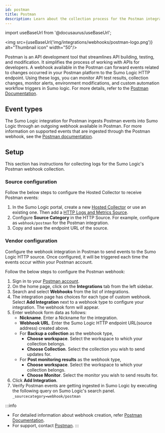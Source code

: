 ```yaml
---
id: postman
title: Postman
description: Learn about the collection process for the Postman integration.
---
```

import useBaseUrl from '@docusaurus/useBaseUrl';

<img src={useBaseUrl('img/integrations/webhooks/postman-logo.png')} alt="Thumbnail icon" width="50"/>

Postman is an API development tool that streamlines API building, testing, and modification. It simplifies the process of working with APIs for developers. A webhook available in the Postman can forward events related to changes occurred in your Postman platform to the Sumo Logic HTTP endpoint. Using these logs, you can monitor API test results, collection changes, monitor alerts, environment modifications, and custom automation workflow triggers in Sumo logic. For more details, refer to the [Postman Documentation](https://learning.postman.com/docs/introduction/overview/).

## Event types

The Sumo Logic integration for Postman ingests Postman events into Sumo Logic through an outgoing webhook available in Postman. For more information on supported events that are ingested through the Postman webhook, see the [Postman documentation](https://learning.postman.com/docs/integrations/webhooks/).

## Setup

This section has instructions for collecting logs for the Sumo Logic's Postman webhook collection.

### Source configuration
Follow the below steps to configure the Hosted Collector to receive Postman events:

1. In the Sumo Logic portal, create a new [Hosted Collector](https://help.sumologic.com/docs/send-data/hosted-collectors/configure-hosted-collector/) or use an existing one. Then add a [HTTP Logs and Metrics Source](https://help.sumologic.com/docs/send-data/hosted-collectors/http-source/logs-metrics/#configure-an-httplogs-and-metrics-source).
2. Configure **Source Category** in the HTTP Source. For example, configure as `webhook/postman` for the Postman integration.
3. Copy and save the endpoint URL of the source.
### Vendor configuration
Configure the webhook integration in Postman to send events to the Sumo Logic HTTP source. Once configured, it will be triggered each time the events occur within your Postman account.

Follow the below steps to configure the Postman webhook:

1. Sign in to your [Postman account](https://www.postman.com/).
2. On the home page, click on the **Integrations** tab from the left sidebar.
3. Search and select **Webhooks** from the list of integrations.
4. The integration page has choices for each type of custom webhook. Select **Add Integration** next to a webhook type to configure your integration. The webhook form will appear.
5. Enter webhook form data as follows:
    - **Nickname**. Enter a Nickname for the integration.
    - **Webhook URL**. Enter the Sumo Logic HTTP endpoint URL(source address) created above.
    - For **Backup a collection** as the webhook type,
        - **Choose workspace**. Select the workspace to which your collection belongs.
        - **Choose Collection**. Select the collection you wish to send updates for.
    - For **Post monitoring results** as the webhook type,
        - **Choose workspace**. Select the workspace to which your collection belongs.
        - **Choose Monitor**. Select the monitor you wish to send results for.
6. Click **Add Integration**.
7. Verify Postman events are getting ingested in Sumo Logic by executing the following query on Sumo Logic's search panel.
`_sourcecategory=webhook/postman`

:::info
- For detailed information about webhook creation, refer [Postman Documentation](https://learning.postman.com/docs/integrations/webhooks/).
- For support, contact [Postman](https://support.postman.com/hc/en-us).
:::